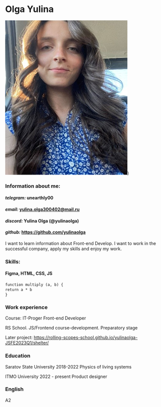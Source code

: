 # Olga Yulina

![photo](img/MyPhoto.png))

### Information about me:
#### ___telegram:___ unearthly00
#### ___email:___ yulina.olga300402@mail.ru
#### ___discord:___ Yulina Olga (@yulinaolga)
#### ___github:___ https://github.com/yulinaolga

I want to learn information about Front-end Develop.
I want to work in the successful company, apply my skills and enjoy my work.

### Skills:
#### Figma, HTML, CSS, JS

```
function multiply (a, b) {
return a * b
}

```

### Work experience

Course: IT-Proger Front-end Developer


RS School. JS/Frontend course-development. Preparatory stage

Later project: https://rolling-scopes-school.github.io/yulinaolga-JSFE2023Q1/shelter/

### Education
Saratov State University 2018-2022
Physics of living systems

ITMO University 2022 - present
Product designer

### English
A2



